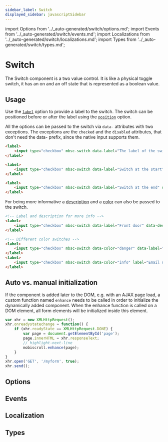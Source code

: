 ```yaml
---
sidebar_label: Switch
displayed_sidebar: javascriptSidebar
---
```


import Options from '../\_auto-generated/switch/options.md';
import Events from '../\_auto-generated/switch/events.md';
import Localizations from '../\_auto-generated/switch/localizations.md';
import Types from '../\_auto-generated/switch/types.md';

# Switch

The Switch component is a two value control. It is like a physical toggle switch, it has an on and an off state that is represented as a boolean value.

## Usage

Use the [`label`](#opt-label) option to provide a label to the switch.
The switch can be positioned before or after the label using the [`position`](#opt-position) option.

All the options can be passed to the switch via `data-` attributes with two exceptions. The exceptions are the `checked` and the `disabled` attributes, that don't need the data- prefix, since the native input supports them.

```html
<label>
    <input type="checkbox" mbsc-switch data-label="The label of the switch" />
</label>

<label>
    <input type="checkbox" mbsc-switch data-label="Switch at the start" data-position="start" />
</label>

<label>
    <input type="checkbox" mbsc-switch data-label="Switch at the end" data-position="end" />
</label>
```

For being more informative a [description](#opt-description) and a [color](#opt-color) can also be passed to the switch.

```html
<!-- Label and description for more info -->
<label>
    <input type="checkbox" mbsc-switch data-label="Front door" data-description="Controls the lock of the front door." />
</label>

<!-- Different color switches -->
<label>
    <input type="checkbox" mbsc-switch data-color="danger" data-label="Sync on mobile data" />
</label>
<label>
    <input type="checkbox" mbsc-switch data-color="info" label="Email notification" />
</label>
```

## Auto vs. manual initialization

If the component is added later to the DOM, e.g. with an AJAX page load, a custom function named `enhance` needs to be called in order to initialize the dynamically added component. When the enhance function is called on a DOM element, all form elements will be initialized inside this element.

```js
var xhr = new XMLHttpRequest();
xhr.onreadystatechange = function() {
    if (xhr.readyState == XMLHttpRequest.DONE) {
        var page = document.getElementById('page');
        page.innerHTML = xhr.responseText;
        // highlight-next-line
        mobiscroll.enhance(page);
    }
}
xhr.open('GET', '/myform', true);
xhr.send();
```

<div className="option-list">

## Options

<Options />

## Events

<Events />

## Localization

<Localizations />

## Types

<Types />

</div>
